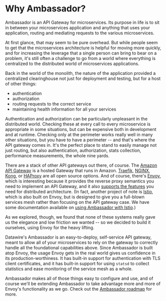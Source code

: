 # Why Ambassador?

Ambassador is an API Gateway for microservices. Its purpose in life is to sit in between your microservices application and anything that uses your application, routing and mediating requests to the various microservices.

At first glance, that may seem to be pure overhead. But while people seem to get that the microservices architecture is helpful for moving more quickly, and for increasing the leverage that a single person can bring to bear on a problem, it's still often a challenge to go from a world where everything is centralized to the distributed world of microservices applications.

Back in the world of the monolith, the nature of the application provided a centralized clearinghouse not just for deployment and testing, but for a host of other things:

- authentication
- authorization
- routing requests to the correct service
- maintaining health information for all your services

Authentication and authorization can be particularly unpleasant in the distributed world. Checking these at every call to every microservice is appropriate in some situations, but can be expensive both in development and at runtime. Checking only at the perimeter works really well in many other situations, but you have to have a perimeter -- and that's where the API gateway comes in. It's the perfect place to stand to easily manage not just routing, but also authentication, authorization, stats collection, performance measurements, the whole nine yards.

There are a stack of other API gateways out there, of course. The [Amazon API Gateway](https://aws.amazon.com/api-gateway/) is a hosted Gateway that runs in Amazon. [Traefik](https://traefik.io/), [NGINX](http://nginx.org/), [Kong](https://getkong.org/), or [HAProxy](http://www.haproxy.org/) are all open source options. And of course, there's [Envoy](https://lyft.github.io/envoy/), which is interesting because it provides the reverse proxy semantics you need to implement an API Gateway, and it also [supports the features](https://www.datawire.io/guide/traffic/getting-started-lyft-envoy-microservices-resilience/) you need for distributed architecture. (In fact, another project of note is [Istio](https://istio.io), which is also built on Envoy, but is designed to give you a full-blown services mesh rather than focusing on the API gateway case. We have some documentation available on [using Ambassador with Istio](../user-guide/with-istio.md).)

As we explored, though, we found that none of these systems really gave us the elegance and low friction we wanted -- so we decided to build it ourselves, using Envoy for the heavy lifting.

Datawire's Ambassador is an easy-to-deploy, self-service API gateway, meant to allow all of your microservices to rely on the gateway to correctly handle all the foundational capabilities above. Since Ambassador is built atop Envoy, the usage Envoy gets in the real world gives us confidence in its production-worthiness. It has built-in support for authentication with TLS client certificates, and it has built-in support for using `statsd` to collect statistics and ease monitoring of the service mesh as a whole.

Ambassador makes all of those things easy to configure and use, and of course we'll be extending Ambassador to take advantage more and more of Envoy's functionality as we go.
Check out the [Ambassador roadmap](roadmap.md) for more.
